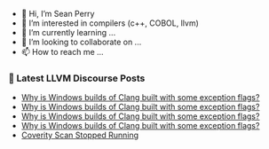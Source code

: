 - 👋 Hi, I’m Sean Perry
- 👀 I’m interested in compilers (c++, COBOL, llvm)
- 🌱 I’m currently learning ...
- 💞️ I’m looking to collaborate on ...
- 📫 How to reach me ...

<!---
s66perry/s66perry is a ✨ special ✨ repository because its `README.md` (this file) appears on your GitHub profile.
You can click the Preview link to take a look at your changes.
--->
### 📕 Latest LLVM Discourse Posts

<!-- DISCOURSE-LLVM:START -->
- [Why is Windows builds of Clang built with some exception flags?](https://discourse.llvm.org/t/why-is-windows-builds-of-clang-built-with-some-exception-flags/67908#post_6)
- [Why is Windows builds of Clang built with some exception flags?](https://discourse.llvm.org/t/why-is-windows-builds-of-clang-built-with-some-exception-flags/67908#post_5)
- [Why is Windows builds of Clang built with some exception flags?](https://discourse.llvm.org/t/why-is-windows-builds-of-clang-built-with-some-exception-flags/67908#post_4)
- [Why is Windows builds of Clang built with some exception flags?](https://discourse.llvm.org/t/why-is-windows-builds-of-clang-built-with-some-exception-flags/67908#post_3)
- [Coverity Scan Stopped Running](https://discourse.llvm.org/t/coverity-scan-stopped-running/67856#post_7)
<!-- DISCOURSE-LLVM:END -->
